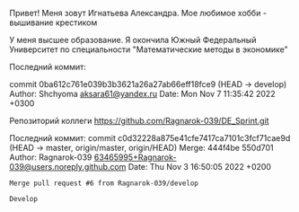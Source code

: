 Привет! Меня зовут Игнатьева Александра. Мое любимое хобби - вышивание крестиком

У меня высшее образование. Я окончила Южный Федеральный Университет по специальности "Математические методы в экономике"

Последний коммит:

commit 0ba612c761e039b3b3621a26a27ab66eff18fce9 (HEAD -> develop)
Author: Shchyoma <aksara61@yandex.ru>
Date:   Mon Nov 7 11:35:42 2022 +0300


Репозиторий коллеги https://github.com/Ragnarok-039/DE_Sprint.git

Последний коммит:
commit c0d32228a875e41cfe7417ca7101c3fcf71cae9d (HEAD -> master, origin/master, origin/HEAD)
Merge: 444f4be 550d701
Author: Ragnarok-039 <63465995+Ragnarok-039@users.noreply.github.com>
Date:   Thu Nov 3 16:50:05 2022 +0200

    Merge pull request #6 from Ragnarok-039/develop
    
    Develop
